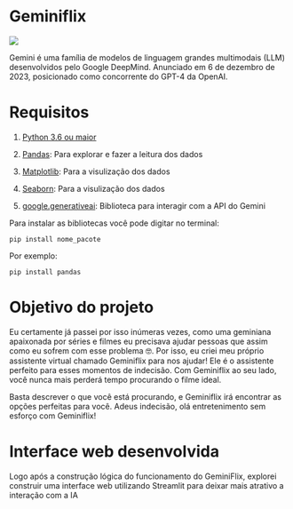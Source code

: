 # Geminiflix
![](https://miro.medium.com/v2/resize:fit:1400/format:webp/1*WqK9zocvpZNIHPQmHtLNhg.png)

Gemini é uma família de modelos de linguagem grandes multimodais (LLM) desenvolvidos pelo Google DeepMind. Anunciado em 6 de dezembro de 2023, posicionado como concorrente do GPT-4 da OpenAI.

# Requisitos
1. [Python 3.6 ou maior](https://www.python.org/downloads/)

2. [Pandas](https://pandas.pydata.org/docs/): Para explorar e fazer a leitura dos dados

3. [Matplotlib](https://matplotlib.org/): Para a visulização dos dados

4. [Seaborn](http://seaborn.pydata.org): Para a visulização dos dados

5. [google.generativeai](https://scikit-learn.org/stable/): Biblioteca para interagir com a API do Gemini


Para instalar as bibliotecas você pode digitar no terminal:
```
pip install nome_pacote
```
Por exemplo:

```
pip install pandas
```

# Objetivo do projeto

Eu certamente já passei por isso inúmeras vezes, como uma geminiana apaixonada por séries e filmes eu precisava ajudar pessoas que assim como eu sofrem com esse problema 🤓.
Por isso, eu criei meu próprio assistente virtual chamado Geminiflix para nos ajudar! Ele é o assistente perfeito para esses momentos de indecisão. Com Geminiflix ao seu lado, você nunca mais perderá tempo procurando o filme ideal.

Basta descrever o que você está procurando, e Geminiflix irá encontrar as opções perfeitas para você. Adeus indecisão, olá entretenimento sem esforço com Geminiflix!

# Interface web desenvolvida
Logo após a construção lógica do funcionamento do GeminiFlix, explorei construir uma interface web utilizando Streamlit para deixar mais atrativo a interação com a IA


